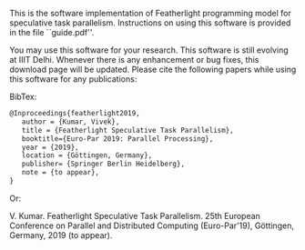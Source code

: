 This is the software implementation of Featherlight programming model for speculative task parallelism. Instructions on using this software is provided in the file ``guide.pdf''.

You may use this software for your research. This software is still evolving at IIIT Delhi. Whenever there is any enhancement or bug fixes, this download page will be updated. Please cite the following papers while using this software for any publications:

BibTex:

```latex
@Inproceedings{featherlight2019,
   author = {Kumar, Vivek}, 
   title = {Featherlight Speculative Task Parallelism},
   booktitle={Euro-Par 2019: Parallel Processing},
   year = {2019},
   location = {Göttingen, Germany},
   publisher= {Springer Berlin Heidelberg},
   note = {to appear},
} 
```
Or:

V. Kumar. Featherlight Speculative Task Parallelism. 25th European Conference on Parallel and Distributed Computing (Euro-Par'19), Göttingen, Germany, 2019 (to appear).

